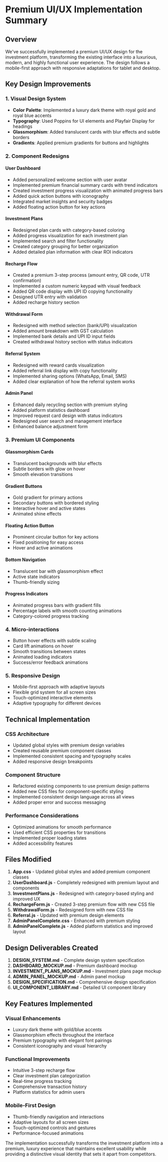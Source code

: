 # Premium UI/UX Implementation Summary

## Overview
We've successfully implemented a premium UI/UX design for the investment platform, transforming the existing interface into a luxurious, modern, and highly functional user experience. The design follows a mobile-first approach with responsive adaptations for tablet and desktop.

## Key Design Improvements

### 1. Visual Design System
- **Color Palette**: Implemented a luxury dark theme with royal gold and royal blue accents
- **Typography**: Used Poppins for UI elements and Playfair Display for headings
- **Glassmorphism**: Added translucent cards with blur effects and subtle borders
- **Gradients**: Applied premium gradients for buttons and highlights

### 2. Component Redesigns

#### User Dashboard
- Added personalized welcome section with user avatar
- Implemented premium financial summary cards with trend indicators
- Created investment progress visualization with animated progress bars
- Added quick action buttons with iconography
- Integrated market insights and security badges
- Added floating action button for key actions

#### Investment Plans
- Redesigned plan cards with category-based coloring
- Added progress visualization for each investment plan
- Implemented search and filter functionality
- Created category grouping for better organization
- Added detailed plan information with clear ROI indicators

#### Recharge Flow
- Created a premium 3-step process (amount entry, QR code, UTR confirmation)
- Implemented a custom numeric keypad with visual feedback
- Added QR code display with UPI ID copying functionality
- Designed UTR entry with validation
- Added recharge history section

#### Withdrawal Form
- Redesigned with method selection (bank/UPI) visualization
- Added amount breakdown with GST calculation
- Implemented bank details and UPI ID input fields
- Created withdrawal history section with status indicators

#### Referral System
- Redesigned with reward cards visualization
- Added referral link display with copy functionality
- Implemented sharing options (WhatsApp, Email, SMS)
- Added clear explanation of how the referral system works

#### Admin Panel
- Enhanced daily recycling section with premium styling
- Added platform statistics dashboard
- Improved request card design with status indicators
- Redesigned user search and management interface
- Enhanced balance adjustment form

### 3. Premium UI Components

#### Glassmorphism Cards
- Translucent backgrounds with blur effects
- Subtle borders with glow on hover
- Smooth elevation transitions

#### Gradient Buttons
- Gold gradient for primary actions
- Secondary buttons with bordered styling
- Interactive hover and active states
- Animated shine effects

#### Floating Action Button
- Prominent circular button for key actions
- Fixed positioning for easy access
- Hover and active animations

#### Bottom Navigation
- Translucent bar with glassmorphism effect
- Active state indicators
- Thumb-friendly sizing

#### Progress Indicators
- Animated progress bars with gradient fills
- Percentage labels with smooth counting animations
- Category-colored progress tracking

### 4. Micro-interactions
- Button hover effects with subtle scaling
- Card lift animations on hover
- Smooth transitions between states
- Animated loading indicators
- Success/error feedback animations

### 5. Responsive Design
- Mobile-first approach with adaptive layouts
- Flexible grid system for all screen sizes
- Touch-optimized interactive elements
- Adaptive typography for different devices

## Technical Implementation

### CSS Architecture
- Updated global styles with premium design variables
- Created reusable premium component classes
- Implemented consistent spacing and typography scales
- Added responsive design breakpoints

### Component Structure
- Refactored existing components to use premium design patterns
- Added new CSS files for component-specific styling
- Implemented consistent design language across all views
- Added proper error and success messaging

### Performance Considerations
- Optimized animations for smooth performance
- Used efficient CSS properties for transitions
- Implemented proper loading states
- Added accessibility features

## Files Modified

1. **App.css** - Updated global styles and added premium component classes
2. **UserDashboard.js** - Completely redesigned with premium layout and components
3. **InvestmentPlans.js** - Redesigned with category-based styling and improved UX
4. **RechargeForm.js** - Created 3-step premium flow with new CSS file
5. **WithdrawalForm.js** - Redesigned form with new CSS file
6. **Referral.js** - Updated with premium design elements
7. **AdminPanelComplete.css** - Enhanced with premium styling
8. **AdminPanelComplete.js** - Added platform statistics and improved layout

## Design Deliverables Created

1. **DESIGN_SYSTEM.md** - Complete design system specification
2. **DASHBOARD_MOCKUP.md** - Premium dashboard mockup
3. **INVESTMENT_PLANS_MOCKUP.md** - Investment plans page mockup
4. **ADMIN_PANEL_MOCKUP.md** - Admin panel mockup
5. **DESIGN_SPECIFICATION.md** - Comprehensive design specification
6. **UI_COMPONENT_LIBRARY.md** - Detailed UI component library

## Key Features Implemented

### Visual Enhancements
- Luxury dark theme with gold/blue accents
- Glassmorphism effects throughout the interface
- Premium typography with elegant font pairings
- Consistent iconography and visual hierarchy

### Functional Improvements
- Intuitive 3-step recharge flow
- Clear investment plan categorization
- Real-time progress tracking
- Comprehensive transaction history
- Platform statistics for admin users

### Mobile-First Design
- Thumb-friendly navigation and interactions
- Adaptive layouts for all screen sizes
- Touch-optimized controls and gestures
- Performance-focused animations

The implementation successfully transforms the investment platform into a premium, luxury experience that maintains excellent usability while providing a distinctive visual identity that sets it apart from competitors.